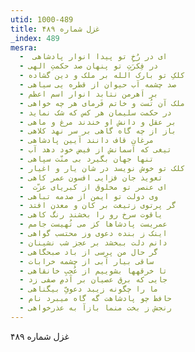 ```yaml
---
utid: 1000-489
title: غزل شماره ۴۸۹
_index: 489
mesra:
  - ‌ ای در رُخِ تو پیدا انوار پادشاهی
  - در فِکرَتِ تو پنهان صد حکمتِ الهی
  - کلکِ تو بارک الله بر ملک و دین گشاده
  - صد چشمه آب حیوان از قطره یی سیاهی
  - بر اَهرمن نتابد انوار اسم اعظم
  - ملک آن تُست و خاتم فَرمای هر چه خواهی
  - در حکمت سلیمان هر کس که شک نماید
  - بر عقل و دانش او خندند مرغ و ماهی
  - باز از چه گاه گاهی بر سر نهد کلاهی
  - مرغان قاف دانند آیین پادشاهی
  - تیغی که آسمانش از فیض خود دهد آب
  - تنها جهان بگیرد بی منّت سپاهی
  - کلک تو خوش نویسد در شان یار و اغیار
  - تعویذ جان فزایی افسون عمر کاهی
  - ‌ ای عنصر تو مخلوق از کبریای عزّت
  - وی دولت تو ایمن از صدمه تباهی
  - گر پرتوی زتیغت بر کان و معدن افتد
  - یاقوت سرخ رو را بخشند رنگ کاهی
  - عمریست پادشاها کز می تُهیست جامم
  - اینک ز بنده دعوی وز محتسب گواهی
  - دانم دلت ببخشد بر عجز شب نشینان
  - گر حال من پرسی از باد صبحگاهی
  - ساقی بیار آبی از چشمه خرابات
  - تا خرقهها بشوییم از عُجبِ خانقاهی
  - جایی که برق عصیان بر آدمِ صفی زد
  - ما را چگونه زیبد دعویِّ بیگناهی
  - حافظ چو پادشاهت گه گاه میبرد نام
  - رنجش ز بخت منما بازآ به عذرخواهی
---
```

غزل شماره ۴۸۹
